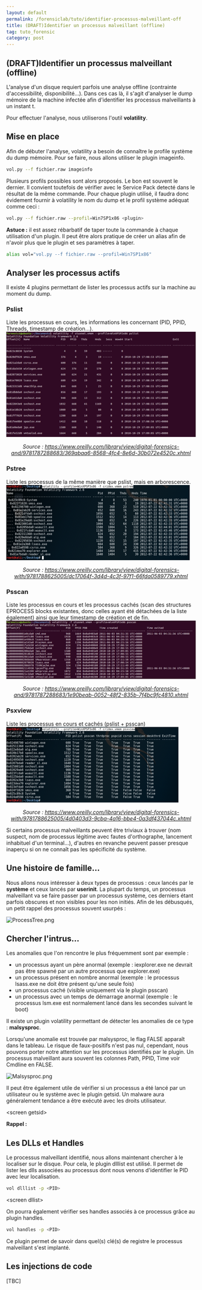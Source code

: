 ```yaml
---
layout: default
permalink: /forensiclab/tuto/identifier-processus-malveillant-off
title: (DRAFT)Identifier un processus malveillant (offline)
tag: tuto_forensic
category: post
---
```


## (DRAFT)Identifier un processus malveillant (offline)

L'analyse d'un disque requiert parfois une analyse offline (contrainte d'accessibilité, disponibilité...). Dans ces cas là, il s'agit d'analyser le dump mémoire de la machine infectée afin d'identifier les processus malveillants à un instant t.

Pour effectuer l'analyse, nous utiliserons l'outil **volatility**.

## Mise en place

Afin de débuter l'analyse, volatility a besoin de connaître le profile système du dump mémoire. Pour se faire, nous allons utiliser le plugin imageinfo.
```bash
vol.py --f fichier.raw imageinfo
```

Plusieurs profils possibles sont alors proposés. Le bon est souvent le dernier. Il convient toutefois de vérifier avec le Service Pack detecté dans le résultat de la même commande.
Pour chaque plugin utilisé, il faudra donc évidement fournir à volatility le nom du dump et le profil système adéquat comme ceci :
```bash
vol.py --f fichier.raw --profil=Win7SP1x86 <plugin>
```

**Astuce :** il est assez rébarbatif de taper toute la commande à chaque utilisation d'un plugin. Il peut être alors pratique de créer un alias afin de n'avoir plus que le plugin et ses paramètres à taper.
```bash
alias vol="vol.py --f fichier.raw --profil=Win7SP1x86"
```

## Analyser les processus actifs

Il existe 4 plugins permettant de lister les processus actifs sur la machine au moment du dump.

### Pslist
Liste les processus en cours, les informations les concernant (PID, PPID, Threads, timestamp de création...).
![Pslist.png](/img/Pslist.png)
*<center>Source : https://www.oreilly.com/library/view/digital-forensics-and/9781787288683/369abaa6-8568-4fc4-8e6d-30b072e4520c.xhtml</center>*

### Pstree 
Liste les processus de la même manière que pslist, mais en arborescence.
![Pstree.png](/img/Pstree.png)
*<center>Source : https://www.oreilly.com/library/view/digital-forensics-with/9781788625005/dc17064f-3d4d-4c3f-97f1-66fda0589779.xhtml</center>*

### Psscan
Liste les processus en cours et les processus cachés (scan des structures EPROCESS blocks existantes, donc celles ayant été détachées de la liste également) ainsi que leur timestamp de création et de fin.
![Psscan.png](/img/Psscan.png)
*<center>Source : https://www.oreilly.com/library/view/digital-forensics-and/9781787288683/1e90beab-0052-48f2-835b-7f4bc9fc4810.xhtml</center>*

### Psxview
Liste les processus en cours et cachés (pslist + psscan)
![Psxview.png](/img/Psxview.png)
*<center>Source : https://www.oreilly.com/library/view/digital-forensics-with/9781788625005/4d0403d3-9cba-4a16-bbe4-0a3df437044c.xhtml</center>*

Si certains processus malveillants peuvent être triviaux à trouver (nom suspect, nom de processus légitime avec fautes d'orthographe, lancement inhabituel d'un terminal...), d'autres en revanche peuvent passer presque inaperçu si on ne connaît pas les spécificité du système.

## Une histoire de famille...

Nous allons nous intéresser à deux types de processus : ceux lancés par le **système** et ceux lancés par **userinit**. La plupart du temps, un processus malveillant va se faire passer par un processus système, ces derniers étant parfois obscures et non visibles pour les non initiés. Afin de les débusqués, un petit rappel des processus souvent usurpés :

![ProcessTree.png](/img/ProcessTree.png)

## Chercher l'intrus...

Les anomalies que l'on rencontre le plus fréquemment sont par exemple :

- un processus ayant un père anormal (exemple : iexplorer.exe ne devrait pas être spawné par un autre processus que explorer.exe)
- un processus présent en nombre anormal (exemple : le processus lsass.exe ne doit être présent qu'une seule fois)
- un processus caché (visible uniquement via le plugin psscan)
- un processus avec un temps de démarrage anormal (exemple : le processus lsm.exe est normalement lancé dans les secondes suivant le boot)

Il existe un plugin volatility permettant de détecter les anomalies de ce type : **malsysproc**.

Lorsqu'une anomalie est trouvée par malsysproc, le flag FALSE apparaît dans le tableau. Le risque de faux-positifs n'est pas nul, cependant, nous pouvons porter notre attention sur les processus identifiés par le plugin. Un processus malveillant aura souvent les colonnes Path, PPID, Time voir Cmdline en FALSE.

![Malsysproc.png](/img/volatility/malsysproc.png)

Il peut être également utile de vérifier si un processus a été lancé par un utilisateur ou le système avec le plugin getsid. Un malware aura généralement tendance a être exécuté avec les droits utilisateur.

\<screen getsid\>

**Rappel :**

## Les DLLs et Handles
Le processus malveillant identifié, nous allons maintenant chercher à le localiser sur le disque. Pour cela, le plugin dlllist est utilisé. Il permet de lister les dlls associées au processus dont nous venons d'identifier le PID avec leur localisation.
```bash
vol dlllist -p <PID>
```

\<screen dllist\>

On pourra également vérifier ses handles associés à ce processus grâce au plugin handles.
```bash
vol handles -p <PID>
```

Ce plugin permet de savoir dans quel(s) clé(s) de registre le processus malveillant s'est implanté.

## Les injections de code

[TBC]
